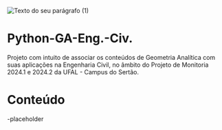 
![Texto do seu parágrafo (1)](https://github.com/user-attachments/assets/f97d041f-8ae7-4384-9c5b-961e70b32985)


# Python-GA-Eng.-Civ.
Projeto com intuito de associar os conteúdos de Geometria Analítica com suas aplicações na Engenharia Civil, no âmbito do Projeto de Monitoria 2024.1 e 2024.2 da UFAL - Campus do Sertão.

# Conteúdo

-placeholder

